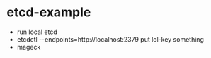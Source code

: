 # etcd-example

- run local etcd
- etcdctl --endpoints=http://localhost:2379 put lol-key something
- mageck
